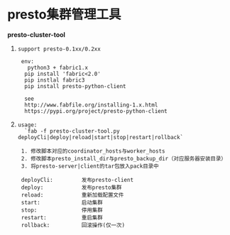 # presto集群管理工具
**presto-cluster-tool**

1.     support presto-0.1xx/0.2xx
			
		env: 
		  python3 + fabric1.x
         pip install 'fabric<2.0'
         pip instlal fabric3
         pip install presto-python-client
         
         see 
         http://www.fabfile.org/installing-1.x.html  
         https://pypi.org/project/presto-python-client

    
2.     usage:
		 `fab -f presto-cluster-tool.py deployCli|deploy|reload|start|stop|restart|rollback`
		 
        1. 修改脚本对应的coordinator_hosts与worker_hosts
        2. 修改脚本presto_install_dir与presto_backup_dir（对应服务器安装目录）
        3. 将presto-server|client的tar包放入pack目录中

        deployCli:         发布presto-client
        deploy:            发布presto集群
        reload:            重新加载配置文件
        start:             启动集群
        stop:              停用集群
        restart:           重启集群
        rollback:          回滚操作(仅一次)
